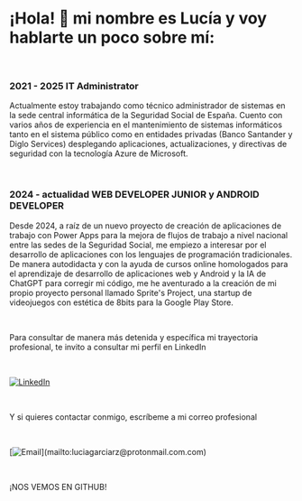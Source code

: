 # ¡Hola! 👋 mi nombre es Lucía y voy hablarte un poco sobre mí:

</br>

### 2021 - 2025 IT Administrator 

Actualmente estoy trabajando como técnico administrador de sistemas en la sede central informática de la Seguridad Social de España. Cuento con varios años de experiencia en el mantenimiento de sistemas informáticos tanto en el sistema público como en entidades privadas (Banco Santander y Diglo Services) desplegando aplicaciones, actualizaciones, y directivas de seguridad con la tecnología Azure de Microsoft.

</br>

### 2024 - actualidad WEB DEVELOPER JUNIOR y ANDROID DEVELOPER

Desde 2024, a raíz de un nuevo proyecto de creación de aplicaciones de trabajo con Power Apps para la mejora de flujos de trabajo a nivel nacional entre las sedes de la Seguridad Social, me empiezo a interesar por el desarrollo de aplicaciones con los lenguajes de programación tradicionales. De manera autodidacta y con la ayuda de cursos online homologados para el aprendizaje de desarrollo de aplicaciones web y Android y la IA de ChatGPT para corregir mi código, me he aventurado a la creación de mi propio proyecto personal llamado Sprite's Project, una startup de videojuegos con estética de 8bits para la Google Play Store.

</br>

Para consultar de manera más detenida y específica mi trayectoria profesional, te invito a consultar mi perfil en LinkedIn

</br>

[![LinkedIn](https://img.shields.io/badge/LinkedIn-luciagarciarz-0077B5?style=for-the-badge&logo=linkedin&logoColor=white&labelColor=101010)](https://www.linkedin.com/in/luciagarciarz)

</br>

Y si quieres contactar conmigo, escríbeme a mi correo profesional

</br>

[![Email](https://img.shields.io/badge/luciagarciarz@protonmail.com-email_personal_(respuesta_lenta)-D14836?style=for-the-badge&logo=gmail&logoColor=white&labelColor=101010)](mailto:luciagarciarz@protonmail.com.com)

</br>

¡NOS VEMOS EN GITHUB!

